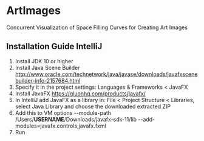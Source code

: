 # ArtImages
Concurrent Visualization of Space Filling Curves for Creating Art Images


## Installation Guide IntelliJ
1) Install JDK 10 or higher
2) Install Java Scene Builder http://www.oracle.com/technetwork/java/javase/downloads/javafxscenebuilder-info-2157684.html
3) Specify it in the project settings: Languages & Frameworks < JavaFX
4) Install JavaFX https://gluonhq.com/products/javafx/
5) In IntelliJ add JavaFX as a library in: File < Project Structure < Libraries, select Java Library and choose the downloaded extracted ZIP
6) Add this to VM options --module-path /Users/**USERNAME**/Downloads/javafx-sdk-11/lib --add-modules=javafx.controls,javafx.fxml
7) Run
